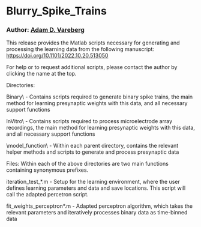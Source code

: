 # Blurry_Spike_Trains

### Author: [Adam D. Vareberg](mailto:vareberg@wisc.edu?subject=[GitHub]%20Blurry_Spike_Trains)

This release provides the Matlab scripts necessary for generating and processing the learning data from the following manuscript:
https://doi.org/10.1101/2022.10.20.513050

For help or to request additional scripts, please contact the author by clicking the name at the top.

Directories:

Binary\ - Contains scripts required to generate binary spike trains, the main method for learning presynaptic weights with this data, and all necessary support functions

InVitro\ - Contains scripts required to process microelectrode array recordings, the main method for learning presynaptic weights with this data, and all necessary support functions

\model_function\ - Within each parent directory, contains the relevant helper methods and scripts to generate and process presynaptic data

Files:
Within each of the above directories are two main functions containing synonymous prefixes.

iteration_test_*.m - Setup for the learning environment, where the user defines learning parameters and data and save locations. This script will call the adapted percetron script.

fit_weights_perceptron*.m - Adapted perceptron algorithm, which takes the relevant parameters and iteratively processes binary data as time-binned data


